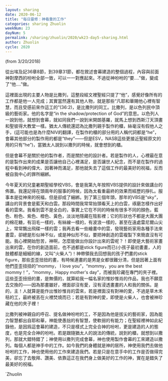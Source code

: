 ```yaml
---
layout: sharing
date: 2020-06-12
title: "每日靈修：神看重的工作"
categories: sharing Zhuolin
weekNum: 23
dayNum: 5
permalink: /sharing/zhuolin/2020/wk23-day5-sharing.html
author: Zhuolin
cycle: 2020
---
```

(from 3/20/2018)

從出埃及記36章8節，到39章31節，都在敘述會幕建造的整個過程，內容與前面神對摩西的吩咐全部一致，可以一一對應起來。不過從神吩咐的“要....”做，變成了“他....”做。  

這裡面出現的主要人物是比撒列，這整段經文裡聖經只提了“他”，感覺好像所有的工作都是他一人完成；其實當然還有其他人物，就是那些“凡耶和華賜他心裡有智慧，而且受感前來作這工的”(36:2)，是比撒列的同工。比撒列，是以色列民中頂級的藝術家。他的名字是“in the shadow/protection of God”的意思。以色列人一說到他，就想到會幕，就如同我們一說到米開朗基羅，就馬上想到西斯汀天頂畫和聖彼得大教堂一樣。猶太人傳統還認為比撒列親手製作約櫃，絲毫沒有假他人之手，(這可能也是為什麼NIV的翻譯，在製作約櫃的部分用的人稱代詞都是“he”，會幕其他部分的製作用的都是“they”——但是ESV，NASB這些更接近聖經原文的用的只有“he”)，當猶太人說到以撒列的時候，就會想到約櫃。  

但是會幕不是關於他的製作者，而是關於他的設計者。若是製作的人，心裡最在意的是製作出來的成果是否讓他自己心裡滿足，是否讓世人紀念，而不是在製作的過程中看到神的偉大、因著神而滿足，那他就失去了這個工作的最美好的祝福，反而被自我中心的罪所綑綁。  

今年夏天的兒童暑期聖經學校VBS，會是我第九年按照VBS提供的設計來做講台的佈置。我還記得在頭兩年的服事的時候，因為太看重最終的效果而經歷的掙扎。服事本是從神來的祝福，但是卻成了綑綁。到了第三個年頭，那年的VBS是“sky”，講台的背景會是藍天和白雲。那段時間我常常抬頭看天上的白雲，琢磨怎樣作出好看的雲來。我看到雲不是全白的，事實上它在不同的時候有很多不同的顏色，藍色、粉色、紫色、橙色、黃色，淡淡地隱藏在陰影裡；它的形狀也不都是大團大團的棉花糖，有羽毛一樣的，有絲線一樣的，有波浪一樣的，甚至在遠處雷尼爾山尖上，常常飄出飛碟一樣的雲；我再去看一些繪畫中的雲，發現藝術家用各種手法來畫雲，卻總是形似神不似，或是神似形不似，要把神創造的雲複製下來簡直沒有可能。我心裡開始愁苦，神啊，怎麼能做出你設計出來的雲呢？！即使是大藝術家畫出來的雲，在你的創造面前，也不過都是stick figure而已(小孩子最初畫畫，人的肢體都是細細的線，又叫“火柴人”)！神帶領我去回想我的孩子們畫的stick figure，那些歪歪扭扭的畫，有時候連畫的是男是女都很難分清，但是因著上面有他們歪歪扭扭的“mommy， I love you”，“mommy，you are the best mommy！”，“mommy，Happy mother's day”，而被我珍藏在專門的夾子裡。這些歪歪扭扭的畫，是無價的，就算給我一幅名家的惟妙惟肖的作品，我也不願意去交換的——因為那畫雖好，裡面卻沒有愛，沒有浸透畫畫的人和我的關係。是的，主！人就算是能作出惟妙惟肖的雲來，若是裡面沒有對神的愛，不過是草木禾秸的工，最終被丟在火裡焚燒而已；若是有對神的愛，即使是火柴人，也會被神珍藏在他的夾子裡！  

比撒列被神親自的呼召、提名做神吩咐的工，不是因為他是拔尖的藝術家，因為能力智慧都出自耶和華，神能使愚拙的有智慧，使軟弱的有能力；在聖經裡神如此紀錄他，是因爲這會幕的建造，不只是樣式上完全合神的吩咐，更是建造的人的態度，也是完全合神的吩咐。若是跟隨猶太人的說法的傳統，說到約櫃，就想到以撒列，那就大錯特錯了；神使用以撒列完成會幕，神也使用製作會幕的工來建造以撒列。每個人都是神手中的工作。如今我們的身體就是神的居所，神使用我們去做他吩咐的工作，神也使用他的工作來建造我們。若是只是在意手中的工作是否做得完美，卻忘了去敬拜、讚美、依靠這正在我們身上做美好的工作的神，實在是錯失了最美好的祝福。  

`Zhuolin  


